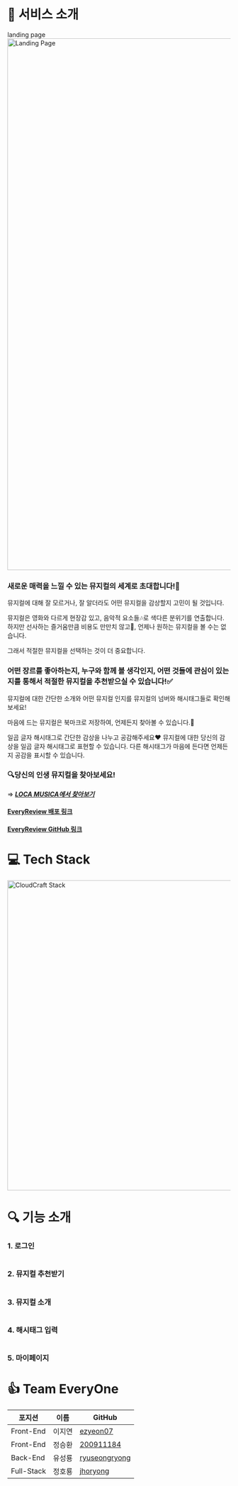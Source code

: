 # 🌈 서비스 소개

landing page
<img width="1200" alt="Landing Page" src="">

### **새로운 매력을 느낄 수 있는 뮤지컬의 세계로 초대합니다!🎵**

뮤지컬에 대해 잘 모르거나, 잘 알더라도 어떤 뮤지컬을 감상할지 고민이 될 것입니다.

뮤지컬은 영화와 다르게 현장감 있고, 음악적 요소들🎶로 색다른 분위기를 연출합니다. 
하지만 선사하는 즐거움만큼 비용도 만만치 않고💸, 언제나 원하는 뮤지컬을 볼 수는 없습니다. 

그래서 적절한 뮤지컬을 선택하는 것이 더 중요합니다.

### 어떤 장르를 좋아하는지, 누구와 함께 볼 생각인지, 어떤 것들에 관심이 있는지를 통해서 적절한 뮤지컬을 추천받으실 수 있습니다!✅

뮤지컬에 대한 간단한 소개와 어떤 뮤지컬 인지를 뮤지컬의 넘버와 해시태그들로 확인해보세요!

마음에 드는 뮤지컬은 북마크로 저장하여, 언제든지 찾아볼 수 있습니다.🎪

일곱 글자 해시태그로 간단한 감상을 나누고 공감해주세요❤️
뮤지컬에 대한 당신의 감상을 일곱 글자 해시태그로 표현할 수 있습니다. 
다른 해시태그가 마음에 든다면 언제든지 공감을 표시할 수 있습니다.

### 🔍당신의 인생 뮤지컬을 찾아보세요!

⇒ ***[LOCA MUSICA에서 찾아보기](https://loca-musica.com/)***

#### [EveryReview 배포 링크](https://loca-musica.com)
#### [EveryReview GitHub 링크](https://github.com/codestates/Loca-Musica)

# 💻 Tech Stack
<img width="700" alt="CloudCraft Stack" src="https://user-images.githubusercontent.com/58920833/130772316-c3ac8b32-269a-432f-88c1-d72191fae9ee.png">


# 🔍 기능 소개

### 1. 로그인
![]()

### 2. 뮤지컬 추천받기
![]()

### 3. 뮤지컬 소개
![]()

### 4. 해시태그 입력
![]()

### 5. 마이페이지

# 👍 Team EveryOne

|포지션|이름|GitHub|
|------|---|---|
|Front-End|이지연|[ezyeon07](https://github.com/ezyeon07)|
|Front-End|정승환|[200911184](https://github.com/200911184)|
|Back-End|유성룡|[ryuseongryong](https://github.com/ryuseongryong)|
|Full-Stack|정호룡|[jhoryong](https://github.com/jhoryong)|
